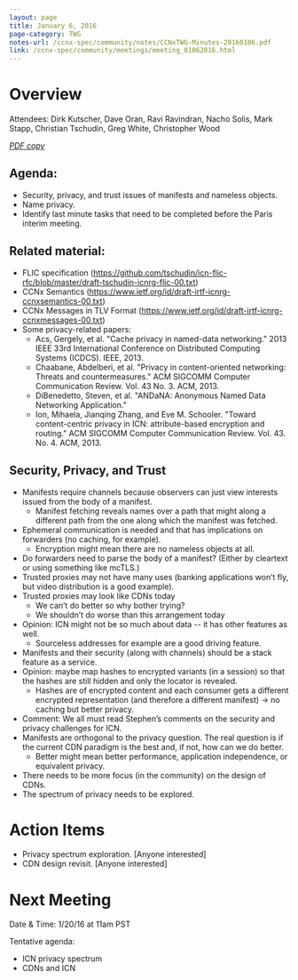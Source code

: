 ```yaml
---
layout: page
title: January 6, 2016
page-category: TWG
notes-url: /ccnx-spec/community/notes/CCNxTWG-Minutes-20160106.pdf
link: /ccnx-spec/community/meetings/meeting_01062016.html
---
```


# Overview

Attendees: Dirk Kutscher, Dave Oran, Ravi Ravindran, Nacho Solis, Mark Stapp, Christian Tschudin, Greg White, Christopher Wood

[*PDF copy*](//ccnx-spec/community/notes/CCNxTWG-Minutes-20160106.pdf)

## Agenda:

- Security, privacy, and trust issues of manifests and nameless objects.
- Name privacy.
- Identify last minute tasks that need to be completed before the Paris interim meeting.

## Related material:

- FLIC specification (https://github.com/tschudin/icn-flic-rfc/blob/master/draft-tschudin-icnrg-flic-00.txt)
- CCNx Semantics (https://www.ietf.org/id/draft-irtf-icnrg-ccnxsemantics-00.txt)
- CCNx Messages in TLV Format (https://www.ietf.org/id/draft-irtf-icnrg-ccnxmessages-00.txt)
- Some privacy-related papers:
    - Acs, Gergely, et al. "Cache privacy in named-data networking." 2013 IEEE 33rd International Conference on Distributed Computing Systems (ICDCS). IEEE, 2013.
    - Chaabane, Abdelberi, et al. "Privacy in content-oriented networking: Threats and countermeasures." ACM SIGCOMM Computer Communication Review. Vol. 43 No. 3. ACM, 2013.
    - DiBenedetto, Steven, et al. "ANDaNA: Anonymous Named Data Networking Application."
    - Ion, Mihaela, Jianqing Zhang, and Eve M. Schooler. "Toward content-centric privacy in ICN: attribute-based encryption and routing." ACM SIGCOMM Computer Communication Review. Vol. 43. No. 4. ACM, 2013.

## Security, Privacy, and Trust

- Manifests require channels because observers can just view interests issued from the body of a manifest.
    - Manifest fetching reveals names over a path that might along a different path from the one along which the manifest was fetched.
- Ephemeral communication is needed and that has implications on forwarders (no caching, for example).
    - Encryption might mean there are no nameless objects at all.
- Do forwarders need to parse the body of a manifest? (Either by cleartext or using something like mcTLS.)
- Trusted proxies may not have many uses (banking applications won’t fly, but video distribution is a good example).
- Trusted proxies may look like CDNs today
    - We can’t do better so why bother trying?
    - We shouldn’t do worse than this arrangement today
- Opinion: ICN might not be so much about data -- it has other features as well.
    - Sourceless addresses for example are a good driving feature.
- Manifests and their security (along with channels) should be a stack feature as a service.
- Opinion: maybe map hashes to encrypted variants (in a session) so that the hashes are still hidden and only the locator is revealed.
    - Hashes are of encrypted content and each consumer gets a different encrypted representation (and therefore a different manifest) → no caching but better privacy.
- Comment: We all must read Stephen’s comments on the security and privacy challenges for ICN.
- Manifests are orthogonal to the privacy question. The real question is if the current CDN paradigm is the best and, if not, how can we do better.
    - Better might mean better performance, application independence, or equivalent privacy.
- There needs to be more focus (in the community) on the design of CDNs.
- The spectrum of privacy needs to be explored.

# Action Items

- Privacy spectrum exploration. [Anyone interested]
- CDN design revisit. [Anyone interested]

# Next Meeting

Date & Time: 1/20/16 at 11am PST

Tentative agenda:

- ICN privacy spectrum
- CDNs and ICN
